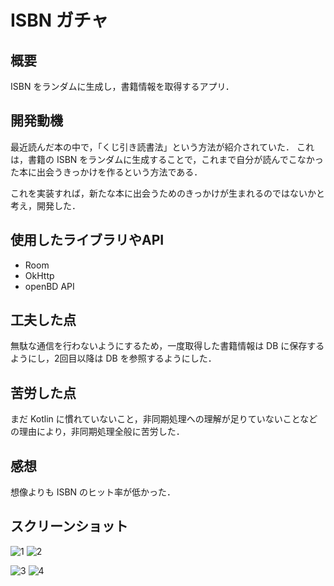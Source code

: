 # ISBN ガチャ
## 概要
ISBN をランダムに生成し，書籍情報を取得するアプリ．

## 開発動機
最近読んだ本の中で，「くじ引き読書法」という方法が紹介されていた．
これは，書籍の ISBN をランダムに生成することで，これまで自分が読んでこなかった本に出会うきっかけを作るという方法である．

これを実装すれば，新たな本に出会うためのきっかけが生まれるのではないかと考え，開発した．

## 使用したライブラリやAPI
- Room
- OkHttp
- openBD API

## 工夫した点
無駄な通信を行わないようにするため，一度取得した書籍情報は DB に保存するようにし，2回目以降は DB を参照するようにした．

## 苦労した点
まだ Kotlin に慣れていないこと，非同期処理への理解が足りていないことなどの理由により，非同期処理全般に苦労した．

## 感想
想像よりも ISBN のヒット率が低かった．

## スクリーンショット
![1](https://user-images.githubusercontent.com/58594938/222890264-80feee89-eb63-4fb5-9b45-16c3b1ff62df.png)
![2](https://user-images.githubusercontent.com/58594938/222890265-1529e761-ef03-4efd-b1a5-86a404f0cc77.png)

![3](https://user-images.githubusercontent.com/58594938/222890267-f858990b-d12c-419b-ba89-b5010f0ea8df.png)
![4](https://user-images.githubusercontent.com/58594938/222890322-0dababef-982a-4683-9a7a-bc376b2699ec.png)
